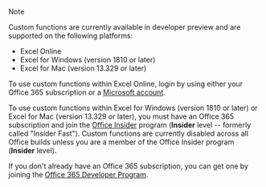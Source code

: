 > [!NOTE]
> Custom functions are currently available in developer preview and are supported on the following platforms:
> - Excel Online
> - Excel for Windows (version 1810 or later)
> - Excel for Mac (version 13.329 or later)
> 
> To use custom functions within Excel Online, login by using either your Office 365 subscription or a [Microsoft account](https://account.microsoft.com/account).
> 
> To use custom functions within Excel for Windows (version 1810 or later) or Excel for Mac (version 13.329 or later), you must have an Office 365 subscription and join the [Office Insider](https://products.office.com/office-insider) program (**Insider** level -- formerly called "Insider Fast"). Custom functions are currently disabled across all Office builds unless you are a member of the Office Insider program (**Insider** level).
> 
> If you don't already have an Office 365 subscription, you can get one by joining the [Office 365 Developer Program](https://developer.microsoft.com/en-us/office/dev-program).